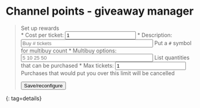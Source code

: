 # Channel points - giveaway manager

> <summary>Set up rewards</summary>
>
> <form id=configform>
> * <label>Cost per ticket: <input name=cost type=number value=1></label>
> * <label>Description: <input name=desc size=40 placeholder="Buy # tickets"> Put a <code>#</code> symbol for multibuy count</label>
> * <label>Multibuy options: <input name=multi size=40 placeholder="5 10 25 50"> List quantities that can be purchased</label>
> * <label>Max tickets: <input name=max type=number value=1> Purchases that would put you over this limit will be cancelled</label>
>
> <button>Save/reconfigure</button>
> </form>
{: tag=details}

<div id=existing></div>

<script type=module src="$$static||giveaway.js$$"></script>

<style>
details {border: 1px solid black; padding: 0.5em; margin: 0.5em;}
</style>
